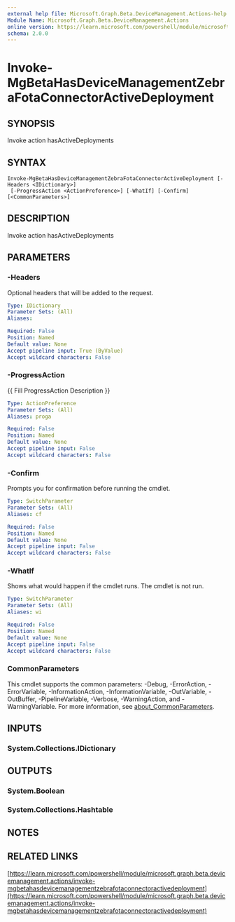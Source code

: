 ```yaml
---
external help file: Microsoft.Graph.Beta.DeviceManagement.Actions-help.xml
Module Name: Microsoft.Graph.Beta.DeviceManagement.Actions
online version: https://learn.microsoft.com/powershell/module/microsoft.graph.beta.devicemanagement.actions/invoke-mgbetahasdevicemanagementzebrafotaconnectoractivedeployment
schema: 2.0.0
---
```


# Invoke-MgBetaHasDeviceManagementZebraFotaConnectorActiveDeployment

## SYNOPSIS
Invoke action hasActiveDeployments

## SYNTAX

```
Invoke-MgBetaHasDeviceManagementZebraFotaConnectorActiveDeployment [-Headers <IDictionary>]
 [-ProgressAction <ActionPreference>] [-WhatIf] [-Confirm] [<CommonParameters>]
```

## DESCRIPTION
Invoke action hasActiveDeployments

## PARAMETERS

### -Headers
Optional headers that will be added to the request.

```yaml
Type: IDictionary
Parameter Sets: (All)
Aliases:

Required: False
Position: Named
Default value: None
Accept pipeline input: True (ByValue)
Accept wildcard characters: False
```

### -ProgressAction
{{ Fill ProgressAction Description }}

```yaml
Type: ActionPreference
Parameter Sets: (All)
Aliases: proga

Required: False
Position: Named
Default value: None
Accept pipeline input: False
Accept wildcard characters: False
```

### -Confirm
Prompts you for confirmation before running the cmdlet.

```yaml
Type: SwitchParameter
Parameter Sets: (All)
Aliases: cf

Required: False
Position: Named
Default value: None
Accept pipeline input: False
Accept wildcard characters: False
```

### -WhatIf
Shows what would happen if the cmdlet runs.
The cmdlet is not run.

```yaml
Type: SwitchParameter
Parameter Sets: (All)
Aliases: wi

Required: False
Position: Named
Default value: None
Accept pipeline input: False
Accept wildcard characters: False
```

### CommonParameters
This cmdlet supports the common parameters: -Debug, -ErrorAction, -ErrorVariable, -InformationAction, -InformationVariable, -OutVariable, -OutBuffer, -PipelineVariable, -Verbose, -WarningAction, and -WarningVariable. For more information, see [about_CommonParameters](http://go.microsoft.com/fwlink/?LinkID=113216).

## INPUTS

### System.Collections.IDictionary
## OUTPUTS

### System.Boolean
### System.Collections.Hashtable
## NOTES

## RELATED LINKS

[https://learn.microsoft.com/powershell/module/microsoft.graph.beta.devicemanagement.actions/invoke-mgbetahasdevicemanagementzebrafotaconnectoractivedeployment](https://learn.microsoft.com/powershell/module/microsoft.graph.beta.devicemanagement.actions/invoke-mgbetahasdevicemanagementzebrafotaconnectoractivedeployment)






